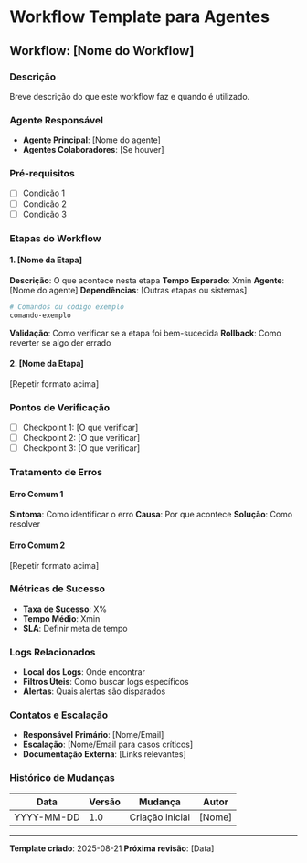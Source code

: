 # Workflow Template para Agentes

## Workflow: [Nome do Workflow]

### Descrição
Breve descrição do que este workflow faz e quando é utilizado.

### Agente Responsável
- **Agente Principal**: [Nome do agente]
- **Agentes Colaboradores**: [Se houver]

### Pré-requisitos
- [ ] Condição 1
- [ ] Condição 2  
- [ ] Condição 3

### Etapas do Workflow

#### 1. [Nome da Etapa]
**Descrição**: O que acontece nesta etapa
**Tempo Esperado**: Xmin
**Agente**: [Nome do agente]
**Dependências**: [Outras etapas ou sistemas]

```bash
# Comandos ou código exemplo
comando-exemplo
```

**Validação**: Como verificar se a etapa foi bem-sucedida
**Rollback**: Como reverter se algo der errado

#### 2. [Nome da Etapa]
[Repetir formato acima]

### Pontos de Verificação
- [ ] Checkpoint 1: [O que verificar]
- [ ] Checkpoint 2: [O que verificar]
- [ ] Checkpoint 3: [O que verificar]

### Tratamento de Erros

#### Erro Comum 1
**Sintoma**: Como identificar o erro
**Causa**: Por que acontece
**Solução**: Como resolver

#### Erro Comum 2
[Repetir formato acima]

### Métricas de Sucesso
- **Taxa de Sucesso**: X%
- **Tempo Médio**: Xmin
- **SLA**: Definir meta de tempo

### Logs Relacionados
- **Local dos Logs**: Onde encontrar
- **Filtros Úteis**: Como buscar logs específicos
- **Alertas**: Quais alertas são disparados

### Contatos e Escalação
- **Responsável Primário**: [Nome/Email]
- **Escalação**: [Nome/Email para casos críticos]
- **Documentação Externa**: [Links relevantes]

### Histórico de Mudanças
| Data | Versão | Mudança | Autor |
|------|--------|---------|-------|
| YYYY-MM-DD | 1.0 | Criação inicial | [Nome] |

---

**Template criado**: 2025-08-21
**Próxima revisão**: [Data]